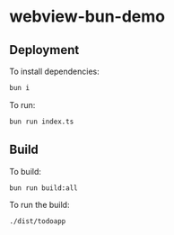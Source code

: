 # webview-bun-demo

## Deployment

To install dependencies:

```bash
bun i
```

To run:

```bash
bun run index.ts
```

## Build

To build:

```zsh
bun run build:all
```

To run the build:

```zsh
./dist/todoapp
```
